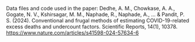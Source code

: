 Data files and code used in the paper:
Dedhe, A. M., Chowkase, A. A., Gogate, N. V., Kshirsagar, M. M., Naphade, R., Naphade, A., ... & Pandit, P. S. (2024). Conventional and frugal methods of estimating COVID-19-related excess deaths and undercount factors. Scientific Reports, 14(1), 10378.
https://www.nature.com/articles/s41598-024-57634-6
